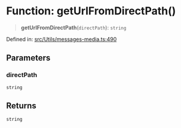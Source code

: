 # Function: getUrlFromDirectPath()

> **getUrlFromDirectPath**(`directPath`): `string`

Defined in: [src/Utils/messages-media.ts:490](https://github.com/Fokusdotid/bail/blob/3bcafd64e13ba51a595ace0ee7bd2c9c52ab1814/src/Utils/messages-media.ts#L490)

## Parameters

### directPath

`string`

## Returns

`string`
